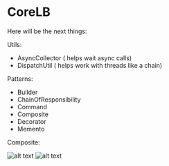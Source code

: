 # CoreLB

Here will be the next things: 

Utils: 
- AsyncCollector ( helps wait async calls)
- DispatchUtil ( helps work with threads like a chain)

Patterns:
- Builder
- ChainOfResponsibility
- Command
- Composite
- Decorator
- Memento



Composite:

![alt text](https://github.com/Icar05/RS/blob/main/Menu.jpg)
![alt text](https://github.com/Icar05/RS/blob/main/Create.jpg)

